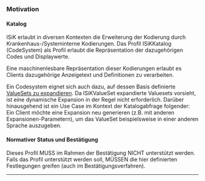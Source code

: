 ### Motivation

#### Katalog
ISiK erlaubt in diversen Kontexten die Erweiterung der Kodierung durch Krankenhaus-/Systeminterne Kodierungen. Das Profil ISiKKatalog (CodeSystem) als Profil erlaubt die Repräsentation der dazugehörigen Codes und Displaywerte. 

Eine maschinenlesbare Repräsentation dieser Kodierungen erlaubt es Clients dazugehörige Anzeigetext und Definitionen zu verarbeiten.

Ein Codesystem eignet sich auch dazu, auf dessen Basis definierte [ValueSets zu expandieren](https://hl7.org/fhir/R4/valueset-operation-expand.html).
Da ISiKValueSet expandierte Valuesets vorsieht, ist eine dynamische Expansion in der Regel nicht erforderlich.
Darüber hinausgehend ist ein Use Case im Kontext der Katalogabfrage folgender: Ein Client möchte eine Expansion neu generieren (z.B. mit anderen Expansionen-Parametern), um das ValueSet beispielsweise in einer anderen Sprache auszugeben. 

#### Normativer Status und Bestätigung

Dieses Profil MUSS im Rahmen der Bestätigung NICHT unterstützt werden. Falls das Profil unterstützt werden soll, MÜSSEN die hier definierten Festlegungen greifen (auch im Bestätigungsverfahren). 

---